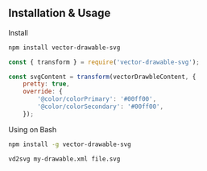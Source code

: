 ## Installation & Usage

Install

```sh
npm install vector-drawable-svg
```

```js
const { transform } = require('vector-drawable-svg');

const svgContent = transform(vectorDrawbleContent, {
	pretty: true,
	override: {
		'@color/colorPrimary': '#00ff00',
		'@color/colorSecondary': '#00ff00',
	});
```

Using on Bash

```sh
npm install -g vector-drawable-svg
```



```sh
vd2svg my-drawable.xml file.svg
```

